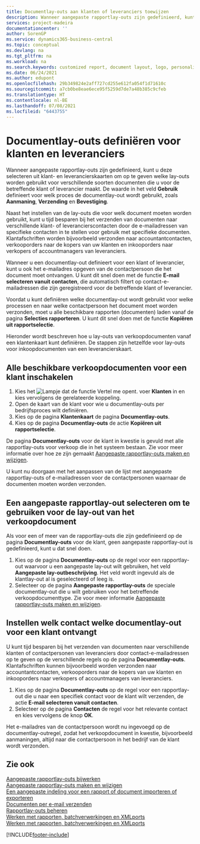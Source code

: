 ```yaml
---
title: Documentlay-outs aan klanten of leveranciers toewijzen
description: Wanneer aangepaste rapportlay-outs zijn gedefinieerd, kunt u deze selecteren uit klant- en leverancierskaarten om op te geven dat ze worden gebruikt voor de betreffende klant of leverancier.
services: project-madeira
documentationcenter: ''
author: SorenGP
ms.service: dynamics365-business-central
ms.topic: conceptual
ms.devlang: na
ms.tgt_pltfrm: na
ms.workload: na
ms.search.keywords: customized report, document layout, logo, personalize
ms.date: 06/24/2021
ms.author: edupont
ms.openlocfilehash: 29b349824e2aff727cd255e612fa054f1d71610c
ms.sourcegitcommit: a7cb0be8eae6ece95f5259d7de7a48b385c9cfeb
ms.translationtype: HT
ms.contentlocale: nl-BE
ms.lasthandoff: 07/08/2021
ms.locfileid: "6443755"
---
```

# <a name="define-document-layouts-for-customers-and-vendors"></a>Documentlay-outs definiëren voor klanten en leveranciers
Wanneer aangepaste rapportlay-outs zijn gedefinieerd, kunt u deze selecteren uit klant- en leverancierskaarten om op te geven welke lay-outs worden gebruikt voor verschillende soorten documenten die u voor de betreffende klant of leverancier maakt. De waarde in het veld **Gebruik** definieert voor welk proces de documentlay-out wordt gebruikt, zoals **Aanmaning**, **Verzending** en **Bevestiging**.

Naast het instellen van de lay-outs die voor welk document moeten worden gebruikt, kunt u tijd besparen bij het verzenden van documenten naar verschillende klant- of leverancierscontacten door de e-mailadressen van specifieke contacten in te stellen voor gebruik met specifieke documenten. Klantafschriften worden bijvoorbeeld verzonden naar accountantcontacten, verkooporders naar de kopers van uw klanten en inkooporders naar verkopers of accountmanagers van leveranciers.

Wanneer u een documentlay-out definieert voor een klant of leverancier, kunt u ook het e-mailadres opgeven van de contactpersoon die het document moet ontvangen. U kunt dit snel doen met de functie **E-mail selecteren vanuit contacten**, die automatisch filtert op contact-e-mailadressen die zijn geregistreerd voor de betreffende klant of leverancier.

Voordat u kunt definiëren welke documentlay-out wordt gebruikt voor welke processen en naar welke contactpersoon het document moet worden verzonden, moet u alle beschikbare rapporten (documenten) laden vanaf de pagina **Selecties rapporteren**. U kunt dit snel doen met de functie **Kopiëren uit rapportselectie**.

Hieronder wordt beschreven hoe u lay-outs van verkoopdocumenten vanaf een klantenkaart kunt definiëren. De stappen zijn hetzelfde voor lay-outs voor inkoopdocumenten van een leverancierskaart.

## <a name="to-enable-all-available-sales-documents-for-a-customer"></a>Alle beschikbare verkoopdocumenten voor een klant inschakelen
1. Kies het ![Lampje dat de functie Vertel me opent.](media/ui-search/search_small.png "Vertel me wat u wilt doen") voer **Klanten** in en kies vervolgens de gerelateerde koppeling.
2. Open de kaart van de klant voor wie u documentlay-outs per bedrijfsproces wilt definiëren.
3. Kies op de pagina **Klantenkaart** de pagina **Documentlay-outs**.
4. Kies op de pagina **Documentlay-outs** de actie **Kopiëren uit rapportselectie**.

De pagina **Documentlay-outs** voor de klant in kwestie is gevuld met alle rapportlay-outs voor verkoop die in het systeem bestaan. Zie voor meer informatie over hoe ze zijn gemaakt [Aangepaste rapportlay-outs maken en wijzigen](ui-how-create-custom-report-layout.md).

U kunt nu doorgaan met het aanpassen van de lijst met aangepaste rapportlay-outs of e-mailadressen voor de contactpersonen waarnaar de documenten moeten worden verzonden.

## <a name="to-select-a-custom-report-layout-to-use-for-the-sales-document-layout"></a>Een aangepaste rapportlay-out selecteren om te gebruiken voor de lay-out van het verkoopdocument
Als voor een of meer van de rapportlay-outs die zijn gedefinieerd op de pagina **Documentlay-outs** voor de klant, geen aangepaste rapportlay-out is gedefinieerd, kunt u dat snel doen.

1. Kies op de pagina **Documentlay-outs** op de regel voor een rapportlay-out waarvoor u een aangepaste lay-out wilt gebruiken, het veld **Aangepaste lay-outbeschrijving**. Het veld wordt ingevuld als de klantlay-out al is geselecteerd of leeg is.
2. Selecteer op de pagina **Aangepaste rapportlay-outs** de speciale documentlay-out die u wilt gebruiken voor het betreffende verkoopdocumenttype. Zie voor meer informatie [Aangepaste rapportlay-outs maken en wijzigen](ui-how-create-custom-report-layout.md).

## <a name="to-set-up-which-contact-receives-which-document-layout-for-a-customer"></a>Instellen welk contact welke documentlay-out voor een klant ontvangt
U kunt tijd besparen bij het verzenden van documenten naar verschillende klanten of contactpersonen van leveranciers door contact-e-mailadressen op te geven op de verschillende regels op de pagina **Documentlay-outs**. Klantafschriften kunnen bijvoorbeeld worden verzonden naar accountantcontacten, verkooporders naar de kopers van uw klanten en inkooporders naar verkopers of accountmanagers van leveranciers.

1. Kies op de pagina **Documentlay-outs** op de regel voor een rapportlay-out die u naar een specifiek contact voor de klant wilt verzenden, de actie **E-mail selecteren vanuit contacten**.
2. Selecteer op de pagina **Contacten** de regel voor het relevante contact en kies vervolgens de knop **OK**.

Het e-mailadres van de contactpersoon wordt nu ingevoegd op de documentlay-outregel, zodat het verkoopdocument in kwestie, bijvoorbeeld aanmaningen, altijd naar die contactpersoon in het bedrijf van de klant wordt verzonden.

## <a name="see-also"></a>Zie ook  
[Aangepaste rapportlay-outs bijwerken](ui-update-report-layouts.md)  
[Aangepaste rapportlay-outs maken en wijzigen](ui-how-create-custom-report-layout.md)  
[Een aangepaste indeling voor een rapport of document importeren of exporteren](ui-how-import-and-export-report-layout.md)  
[Documenten per e-mail verzenden](ui-how-send-documents-email.md)  
[Rapportlay-outs beheren](ui-manage-report-layouts.md)  
[Werken met rapporten, batchverwerkingen en XMLports](ui-work-report.md)  
[Werken met rapporten, batchverwerkingen en XMLports](ui-work-report.md)  


[!INCLUDE[footer-include](includes/footer-banner.md)]